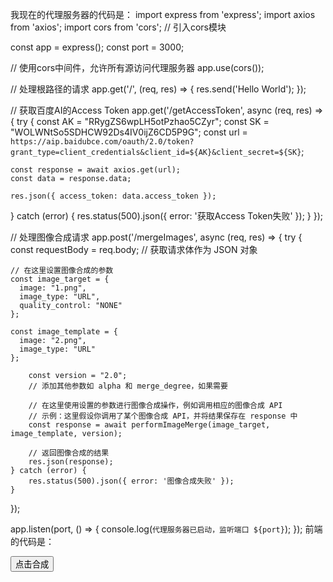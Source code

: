 我现在的代理服务器的代码是：
import express from 'express';
import axios from 'axios';
import cors from 'cors'; // 引入cors模块

const app = express();
const port = 3000;

// 使用cors中间件，允许所有源访问代理服务器
app.use(cors());

// 处理根路径的请求
app.get('/', (req, res) => {
  res.send('Hello World');
});

// 获取百度AI的Access Token
app.get('/getAccessToken', async (req, res) => {
  try {
    const AK = "RRygZS6wpLH5otPzhao5CZyr";
    const SK = "WOLWNtSo5SDHCW92Ds4IV0ijZ6CD5P9G";
    const url = `https://aip.baidubce.com/oauth/2.0/token?grant_type=client_credentials&client_id=${AK}&client_secret=${SK}`;

    const response = await axios.get(url);
    const data = response.data;

    res.json({ access_token: data.access_token });
  } catch (error) {
    res.status(500).json({ error: '获取Access Token失败' });
  }
});

// 处理图像合成请求
app.post('/mergeImages', async (req, res) => {
  try {
    const requestBody = req.body; // 获取请求体作为 JSON 对象

    // 在这里设置图像合成的参数
    const image_target = {
      image: "1.png",
      image_type: "URL",
      quality_control: "NONE"
    };
    
    const image_template = {
      image: "2.png",
      image_type: "URL"
    };

        const version = "2.0";
        // 添加其他参数如 alpha 和 merge_degree，如果需要

        // 在这里使用设置的参数进行图像合成操作，例如调用相应的图像合成 API
        // 示例：这里假设你调用了某个图像合成 API，并将结果保存在 response 中
        const response = await performImageMerge(image_target, image_template, version);

        // 返回图像合成的结果
        res.json(response);
    } catch (error) {
        res.status(500).json({ error: '图像合成失败' });
    }
});



app.listen(port, () => {
  console.log(`代理服务器已启动，监听端口 ${port}`);
});
前端的代码是：
<!DOCTYPE html>
<html>

<head>
    <meta charset="UTF-8">
    <title>图像合成</title>
</head>

<body>
    <button onclick="mergeImages()">点击合成</button>
    <script>
        // 修改为你的代理服务器地址
        const PROXY_SERVER_URL = 'http://localhost:3000'; // 根据你的实际情况修改

        // 常量定义
        const TARGET_IMAGE_URL = "1.png"; // 本地图像文件，请确保与HTML文件位于同一目录下
        const TEMPLATE_IMAGE_URL = "2.png"; // 本地图像文件，请确保与HTML文件位于同一目录下

        // 发送获取 Access Token 请求到代理服务器
        async function getAccessToken() {
            try {
                const response = await fetch(`${PROXY_SERVER_URL}/getAccessToken`);
                const data = await response.json();
                return data.access_token;
            } catch (error) {
                throw new Error('获取 Access Token 失败');
            }
        }

        // 发送图像合成请求到代理服务器
        async function sendMergeRequest(accessToken) {
            try {
                const url = `${PROXY_SERVER_URL}/mergeImages?access_token=${accessToken}`;
                const formData = new FormData();
                formData.append('image_target', TARGET_IMAGE_URL);
                formData.append('image_template', TEMPLATE_IMAGE_URL);
                formData.append('image_type', 'URL');
                formData.append('quality_control', 'NONE');
                formData.append('version', '2.0');

                const response = await fetch(url, {
                    method: 'POST',
                    body: formData
                });

                return response.json();
            } catch (error) {
                throw new Error('发送图像合成请求失败');
            }
        }

        // 处理图像合成结果
        function handleMergeResponse(response) {
            console.log(response);
            if (response.error_code === 0) {
                alert('图像合成成功！');
            } else {
                alert('图像合成失败：' + response.error_msg);
            }
        }

        // 合成图像函数
        async function mergeImages() {
            try {
                // 获取 Access Token
                const accessToken = await getAccessToken();

                // 发送合成请求
                const response = await sendMergeRequest(accessToken);

                // 处理合成结果
                handleMergeResponse(response);
            } catch (error) {
                console.error('合成图像时出错：', error);
                alert('图像合成发生错误，请查看控制台以获取更多信息。');
            }
        }
    </script>
</body>

</html>
我现在想将其中的url参数全部改为base64，我该怎么操作